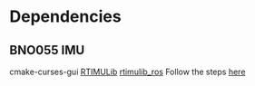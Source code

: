 
# Dependencies
## BNO055 IMU
cmake-curses-gui
[RTIMULib](https://github.com/jetsonhacks/RTIMULib.git)
[rtimulib_ros](https://github.com/jetsonhacks/rtimulib_ros.git)
Follow the steps [here](https://www.jetsonhacks.com/2015/07/01/bosch-imu-under-ros-on-nvidia-jetson-tk1/)

